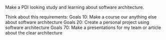 Make a PDI looking study and learning about software architecture.

Think about this requirements:
	Goals 10: Make a course our anything else about software architecture 
	Goals 20: Create a personal project using software architecture 
	Goals 70: Make a presentations for my team or article about the clear architecture